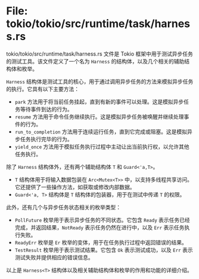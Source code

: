 # File: tokio/tokio/src/runtime/task/harness.rs

tokio/tokio/src/runtime/task/harness.rs 文件是 Tokio 框架中用于测试异步任务的测试工具。该文件定义了一个名为 `Harness` 的结构体，以及几个相关的辅助结构体和枚举。

`Harness` 结构体是测试工具的核心，用于通过调用异步任务的方法来模拟异步任务的执行。它具有以下主要方法：

- `park` 方法用于将当前任务挂起，直到有新的事件可以处理。这是模拟异步任务等待事件到达的行为。
- `resume` 方法用于命令任务继续执行。这是模拟异步任务被唤醒并继续处理事件的行为。
- `run_to_completion` 方法用于连续运行任务，直到它完成或阻塞。这是模拟异步任务执行完毕的行为。
- `yield_once` 方法用于模拟任务执行过程中主动让出当前执行权，以允许其他任务执行。

除了 `Harness` 结构体外，还有两个辅助结构体 `T` 和 `Guard<'a,T>`。

- `T` 结构体用于将输入数据包装在 `Arc<Mutex<T>>` 中，以支持多线程共享访问。它还提供了一些操作方法，如获取或修改内部数据。
- `Guard<'a, T>` 结构体是 `T` 结构体的包装器，用于在测试中传递 `T` 的权限。

此外，还有几个与异步任务状态相关的枚举类型：

- `PollFuture` 枚举用于表示异步任务的不同状态。它包含 `Ready` 表示任务已经完成，并返回结果，`NotReady` 表示任务仍然在进行中，以及 `Err` 表示任务执行失败。
- `ReadyErr` 枚举是 `Er` 枚举的变体，用于在任务执行过程中返回错误的结果。
- `TestResult` 枚举用于表示测试结果。它包含 `Ok` 表示测试成功，以及 `Err` 表示测试失败并提供相应的错误信息。

以上是 `Harness<T>` 结构体以及相关辅助结构体和枚举的作用和功能的详细介绍。

